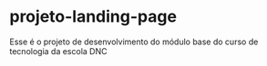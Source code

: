 # projeto-landing-page
Esse é o projeto de desenvolvimento do módulo base do curso de tecnologia da escola DNC

